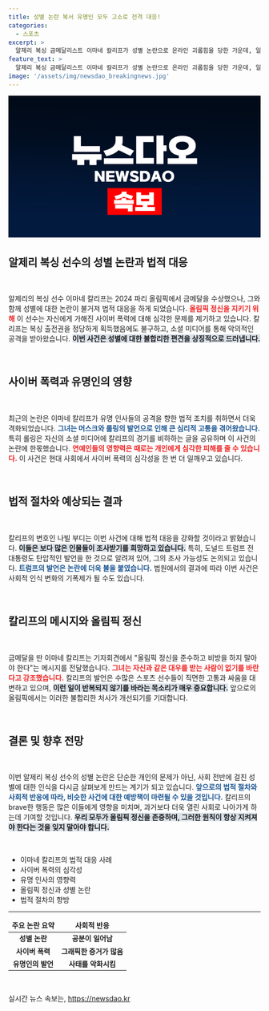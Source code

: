 ```yaml
---
title: 성별 논란 복서 유명인 모두 고소로 전격 대응!
categories:
  - 스포츠
excerpt: >
  알제리 복싱 금메달리스트 이마네 칼리프가 성별 논란으로 온라인 괴롭힘을 당한 가운데, 일론 머스크와 조앤 K. 롤링을 고소했다. 칼리프는 올림픽 정신을 강조하며 비난 중단을 촉구했다. 클릭해 자세한 내용을 확인하세요!
feature_text: >
  알제리 복싱 금메달리스트 이마네 칼리프가 성별 논란으로 온라인 괴롭힘을 당한 가운데, 일론 머스크와 조앤 K. 롤링을 고소했다. 칼리프는 올림픽 정신을 강조하며 비난 중단을 촉구했다. 클릭해 자세한 내용을 확인하세요!
image: '/assets/img/newsdao_breakingnews.jpg'
---
```


<p><img src="/assets/img/newsdao_breakingnews.jpg" alt="koreaapp 속보" /></p>

<h2 data-ke-size="size26">알제리 복싱 선수의 성별 논란과 법적 대응</h2>

<p data-ke-size="size16">&nbsp;</p>

<p>알제리의 복싱 선수 이마네 칼리프는 2024 파리 올림픽에서 금메달을 수상했으나, 그와 함께 성별에 대한 논란이 불거져 법적 대응을 하게 되었습니다. <b><span style="color: #ee2323;">올림픽 정신을 지키기 위해</span></b> 이 선수는 자신에게 가해진 사이버 폭력에 대해 심각한 문제를 제기하고 있습니다. 칼리프는 복싱 출전권을 정당하게 획득했음에도 불구하고, 소셜 미디어를 통해 악의적인 공격을 받아왔습니다. <b><span style="background-color: #21538527;">이번 사건은 성별에 대한 불합리한 편견을 상징적으로 드러냅니다.</span></b> </p>

<p data-ke-size="size16">&nbsp;</p>

<h2 data-ke-size="size26">사이버 폭력과 유명인의 영향</h2>

<p data-ke-size="size16">&nbsp;</p>

<p>최근의 논란은 이마네 칼리프가 유명 인사들의 공격을 향한 법적 조치를 취하면서 더욱 격화되었습니다. <b><span style="color: #1a5490;">그녀는 머스크와 롤링의 발언으로 인해 큰 심리적 고통을 겪어왔습니다.</span></b> 특히 롤링은 자신의 소셜 미디어에 칼리프의 경기를 비하하는 글을 공유하며 이 사건의 논란에 한몫했습니다. <b><span style="color: #ee2323;">연예인들의 영향력은 때로는 개인에게 심각한 피해를 줄 수 있습니다.</span></b> 이 사건은 현대 사회에서 사이버 폭력의 심각성을 한 번 더 일깨우고 있습니다. </p>

<p data-ke-size="size16">&nbsp;</p>

<h2 data-ke-size="size26">법적 절차와 예상되는 결과</h2>

<p data-ke-size="size16">&nbsp;</p>

<p>칼리프의 변호인 나빌 부디는 이번 사건에 대해 법적 대응을 강화할 것이라고 밝혔습니다. <b><span style="background-color: #21538527;">이들은 보다 많은 인물들이 조사받기를 희망하고 있습니다.</span></b> 특히, 도널드 트럼프 전 대통령도 탄압적인 발언을 한 것으로 알려져 있어, 그의 조사 가능성도 논의되고 있습니다. <b><span style="color: #1a5490;">트럼프의 발언은 논란에 더욱 불을 붙였습니다.</span></b> 법원에서의 결과에 따라 이번 사건은 사회적 인식 변화의 기폭제가 될 수도 있습니다.</p>

<p data-ke-size="size16">&nbsp;</p>

<h2 data-ke-size="size26">칼리프의 메시지와 올림픽 정신</h2>

<p data-ke-size="size16">&nbsp;</p>

<p>금메달을 딴 이마네 칼리프는 기자회견에서 "올림픽 정신을 준수하고 비방을 하지 말아야 한다"는 메시지를 전달했습니다. <b><span style="color: #ee2323;">그녀는 자신과 같은 대우를 받는 사람이 없기를 바란다고 강조했습니다.</span></b> 칼리프의 발언은 수많은 스포츠 선수들이 직면한 고통과 싸움을 대변하고 있으며, <b><span style="background-color: #21538527;">이런 일이 반복되지 않기를 바라는 목소리가 매우 중요합니다.</span></b> 앞으로의 올림픽에서는 이러한 불합리한 처사가 개선되기를 기대합니다. </p>

<p data-ke-size="size16">&nbsp;</p>

<h2 data-ke-size="size26">결론 및 향후 전망</h2>

<p data-ke-size="size16">&nbsp;</p>

<p>이번 알제리 복싱 선수의 성별 논란은 단순한 개인의 문제가 아닌, 사회 전반에 걸친 성별에 대한 인식을 다시금 살펴보게 만드는 계기가 되고 있습니다. <b><span style="color: #1a5490;">앞으로의 법적 절차와 사회적 반응에 따라, 비슷한 사건에 대한 예방책이 마련될 수 있을 것입니다.</span></b> 칼리프의 brave한 행동은 많은 이들에게 영향을 미치며, 과거보다 더욱 열린 사회로 나아가게 하는데 기여할 것입니다. <b><span style="background-color: #21538527;">우리 모두가 올림픽 정신을 존중하며, 그러한 원칙이 항상 지켜져야 한다는 것을 잊지 말아야 합니다.</span></b> </p>

<p data-ke-size="size16">&nbsp;</p>

<ul>
    <li>이마네 칼리프의 법적 대응 사례</li>
    <li>사이버 폭력의 심각성</li>
    <li>유명 인사의 영향력</li>
    <li>올림픽 정신과 성별 논란</li>
    <li>법적 절차의 향방</li>
</ul>

<hr>

<table style="width: 100%; border-collapse: collapse;">
    <thead>
        <tr>
            <td style="text-align: center; height: 17px;"><b>주요 논란 요약</b></td>
            <td style="text-align: center; height: 17px;"><b>사회적 반응</b></td>
        </tr>
    </thead>
    <tbody>
        <tr>
            <td style="text-align: center; height: 17px;"><b>성별 논란</b></td>
            <td style="text-align: center; height: 17px;"><b>공분이 일어남</b></td>
        </tr>
        <tr>
            <td style="text-align: center; height: 17px;"><b>사이버 폭력</b></td>
            <td style="text-align: center; height: 17px;"><b>그래픽한 증거가 많음</b></td>
        </tr>
        <tr>
            <td style="text-align: center; height: 17px;"><b>유명인의 발언</b></td>
            <td style="text-align: center; height: 17px;"><b>사태를 악화시킴</b></td>
        </tr>
    </tbody>
</table>

<p data-ke-size="size16">&nbsp;</p>
실시간 뉴스 속보는, <a href="https://newsdao.kr" rel="dofollow">https://newsdao.kr</a>


